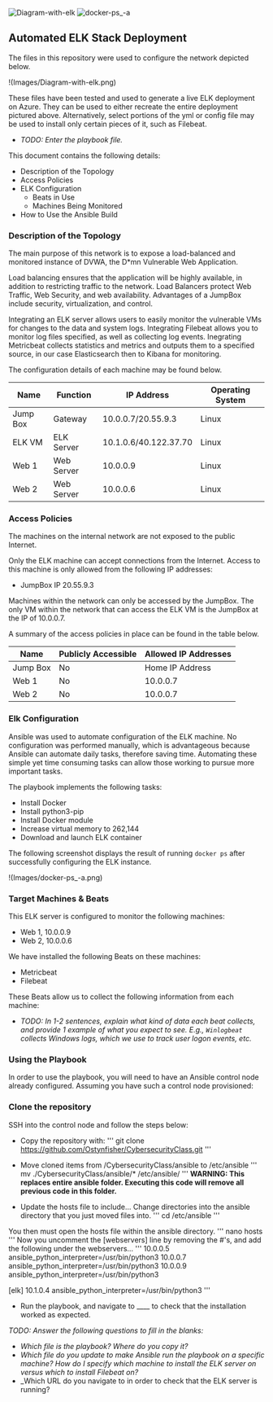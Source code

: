 ![Diagram-with-elk](https://user-images.githubusercontent.com/84002157/134790893-f77c6593-72b3-4005-b188-138fe65c3ddd.PNG)
![docker-ps_-a](https://user-images.githubusercontent.com/84002157/134790895-0d033a5c-1e72-4e05-a2a0-7b9fc7af0afb.PNG)
## Automated ELK Stack Deployment

The files in this repository were used to configure the network depicted below.

!(Images/Diagram-with-elk.png)

These files have been tested and used to generate a live ELK deployment on Azure. They can be used to either recreate the entire deployment pictured above. Alternatively, select portions of the yml or config file may be used to install only certain pieces of it, such as Filebeat.

  - _TODO: Enter the playbook file._

This document contains the following details:
- Description of the Topology
- Access Policies
- ELK Configuration
  - Beats in Use
  - Machines Being Monitored
- How to Use the Ansible Build


### Description of the Topology

The main purpose of this network is to expose a load-balanced and monitored instance of DVWA, the D*mn Vulnerable Web Application.

Load balancing ensures that the application will be highly available, in addition to restricting traffic to the network. Load Balancers protect Web Traffic, Web Security, and web availability. Advantages of a JumpBox include security, virtualization, and control.

Integrating an ELK server allows users to easily monitor the vulnerable VMs for changes to the data and system logs. Integrating Filebeat allows you to monitor log files specified, as well as collecting log events. Inegrating Metricbeat collects statistics and metrics and outputs them to a specified source, in our case Elasticsearch then to Kibana for monitoring.

The configuration details of each machine may be found below.

| Name     | Function | IP Address          | Operating System |
|----------|----------|---------------------|------------------|
| Jump Box | Gateway  |10.0.0.7/20.55.9.3   | Linux            |
| ELK VM   |ELK Server|10.1.0.6/40.122.37.70| Linux            |
| Web 1    |Web Server|     10.0.0.9        | Linux            |
| Web 2    |Web Server|     10.0.0.6        | Linux            |

### Access Policies

The machines on the internal network are not exposed to the public Internet. 

Only the ELK machine can accept connections from the Internet. Access to this machine is only allowed from the following IP addresses:
- JumpBox IP 20.55.9.3

Machines within the network can only be accessed by the JumpBox. The only VM within the network that can access the ELK VM is the JumpBox at the IP of 10.0.0.7.  

A summary of the access policies in place can be found in the table below.

| Name     | Publicly Accessible | Allowed IP Addresses |
|----------|---------------------|----------------------|
| Jump Box | No                  | Home IP Address      |
| Web 1    | No                  |  10.0.0.7            |
| Web 2    | No                  |  10.0.0.7            |

### Elk Configuration

Ansible was used to automate configuration of the ELK machine. No configuration was performed manually, which is advantageous because Ansible can automate daily tasks, therefore saving time. Automating these simple yet time consuming tasks can allow those working to pursue more important tasks.

The playbook implements the following tasks:
- Install Docker
- Install python3-pip
- Install Docker module
- Increase virtual memory to 262,144
- Download and launch ELK container

The following screenshot displays the result of running `docker ps` after successfully configuring the ELK instance.

!(Images/docker-ps_-a.png)

### Target Machines & Beats
This ELK server is configured to monitor the following machines:
- Web 1, 10.0.0.9
- Web 2, 10.0.0.6

We have installed the following Beats on these machines:
- Metricbeat
- Filebeat

These Beats allow us to collect the following information from each machine:
- _TODO: In 1-2 sentences, explain what kind of data each beat collects, and provide 1 example of what you expect to see. E.g., `Winlogbeat` collects Windows logs, which we use to track user logon events, etc._

### Using the Playbook
In order to use the playbook, you will need to have an Ansible control node already configured. Assuming you have such a control node provisioned: 

### Clone the repository
SSH into the control node and follow the steps below:
- Copy the repository with:
'''
git clone https://github.com/Ostynfisher/CybersecurityClass.git
'''
- Move cloned items from /CybersecurityClass/ansible to /etc/ansible
'''
 mv ./CybersecurityClass/ansible/* /etc/ansible/
'''
**WARNING: This replaces entire ansible folder. Executing this code will remove all previous code in this folder.**

- Update the hosts file to include...
Change directories into the ansible directory that you just moved files into.
'''
cd /etc/ansible
'''

You then must open the hosts file within the ansible directory.
'''
nano hosts
'''
Now you uncomment the [webservers] line by removing the #'s, and add the following under the webservers...
'''
10.0.0.5 ansible_python_interpreter=/usr/bin/python3
10.0.0.7 ansible_python_interpreter=/usr/bin/python3
10.0.0.9 ansible_python_interpreter=/usr/bin/python3

[elk]
10.1.0.4 ansible_python_interpreter=/usr/bin/python3
'''

- Run the playbook, and navigate to ____ to check that the installation worked as expected.

_TODO: Answer the following questions to fill in the blanks:_
- _Which file is the playbook? Where do you copy it?_
- _Which file do you update to make Ansible run the playbook on a specific machine? How do I specify which machine to install the ELK server on versus which to install Filebeat on?_
- _Which URL do you navigate to in order to check that the ELK server is running?

